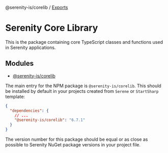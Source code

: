 @serenity-is/corelib / [Exports](modules.md)

# Serenity Core Library

This is the package containing core TypeScript classes and functions used in Serenity applications.

## Modules

- [@serenity-is/corelib](modules.md)

The main entry for the NPM package is `@serenity-is/corelib`. This should be installed by default 
in your projects created from `Serene` or `StartSharp` template:

```json
{
  "dependencies": {
    // ...
    "@serenity-is/corelib": "6.7.1"
  }
}
```

The version number for this package should be equal or as close as possible to Serenity NuGet package versions in your project file.
